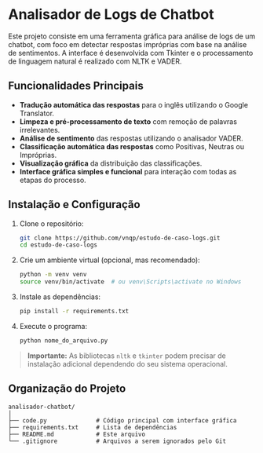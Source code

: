 # Analisador de Logs de Chatbot

Este projeto consiste em uma ferramenta gráfica para análise de logs de um chatbot, com foco em detectar respostas impróprias com base na análise de sentimentos. A interface é desenvolvida com Tkinter e o processamento de linguagem natural é realizado com NLTK e VADER.

## Funcionalidades Principais

- **Tradução automática das respostas** para o inglês utilizando o Google Translator.
- **Limpeza e pré-processamento de texto** com remoção de palavras irrelevantes.
- **Análise de sentimento** das respostas utilizando o analisador VADER.
- **Classificação automática das respostas** como Positivas, Neutras ou Impróprias.
- **Visualização gráfica** da distribuição das classificações.
- **Interface gráfica simples e funcional** para interação com todas as etapas do processo.

## Instalação e Configuração

1. Clone o repositório:

   ```bash
   git clone https://github.com/vnqp/estudo-de-caso-logs.git
   cd estudo-de-caso-logs
   ```

2. Crie um ambiente virtual (opcional, mas recomendado):

   ```bash
   python -m venv venv
   source venv/bin/activate  # ou venv\Scripts\activate no Windows
   ```

3. Instale as dependências:

   ```bash
   pip install -r requirements.txt
   ```

4. Execute o programa:

   ```bash
   python nome_do_arquivo.py
   ```

> **Importante:** As bibliotecas `nltk` e `tkinter` podem precisar de instalação adicional dependendo do seu sistema operacional.

## Organização do Projeto

```
analisador-chatbot/
│
├── code.py              # Código principal com interface gráfica
├── requirements.txt     # Lista de dependências
├── README.md            # Este arquivo
└── .gitignore           # Arquivos a serem ignorados pelo Git
```
